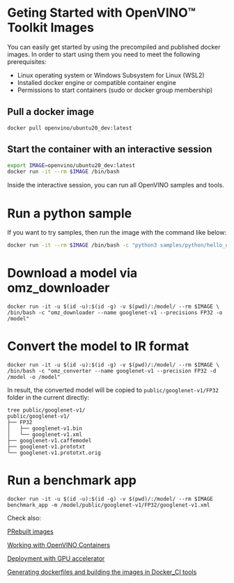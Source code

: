 # Geting Started with OpenVINO™ Toolkit Images

You can easily get started by using the precompiled and published docker images.
In order to start using them you need to meet the following prerequisites:
- Linux operating system or Windows Subsystem for Linux (WSL2)
- Installed docker engine or compatible container engine
- Permissions to start containers (sudo or docker group membership)

## Pull a docker image

```
docker pull openvino/ubuntu20_dev:latest
```

## Start the container with an interactive session

```bash
export IMAGE=openvino/ubuntu20_dev:latest
docker run -it --rm $IMAGE /bin/bash
```

Inside the interactive session, you can run all OpenVINO samples and tools.

# Run a python sample
If you want to try samples, then run the image with the command like below:

```bash
docker run -it --rm $IMAGE /bin/bash -c "python3 samples/python/hello_query_device/hello_query_device.py"
```

# Download a model via omz_downloader
```
docker run -it -u $(id -u):$(id -g) -v $(pwd)/:/model/ --rm $IMAGE \
/bin/bash -c "omz_downloader --name googlenet-v1 --precisions FP32 -o /model"
```
# Convert the model to IR format
```
docker run -it -u $(id -u):$(id -g) -v $(pwd)/:/model/ --rm $IMAGE \
/bin/bash -c "omz_converter --name googlenet-v1 --precision FP32 -d /model -o /model"
```
In result, the converted model will be copied to `public/googlenet-v1/FP32` folder in the current directly:
```
tree public/googlenet-v1/
public/googlenet-v1/
├── FP32
│   ├── googlenet-v1.bin
│   └── googlenet-v1.xml
├── googlenet-v1.caffemodel
├── googlenet-v1.prototxt
└── googlenet-v1.prototxt.orig
```

# Run a benchmark app

```
docker run -it -u $(id -u):$(id -g) -v $(pwd)/:/model/ --rm $IMAGE benchmark_app -m /model/public/googlenet-v1/FP32/googlenet-v1.xml
```

Check also:

[PRebuilt images](#prebuilt-images)

[Working with OpenVINO Containers](docs/containers.md)

[Deployment with GPU accelerator](docs/accelerators.md)

[Generating dockerfiles and building the images in Docker_CI tools](docs/openvino_docker.md)

